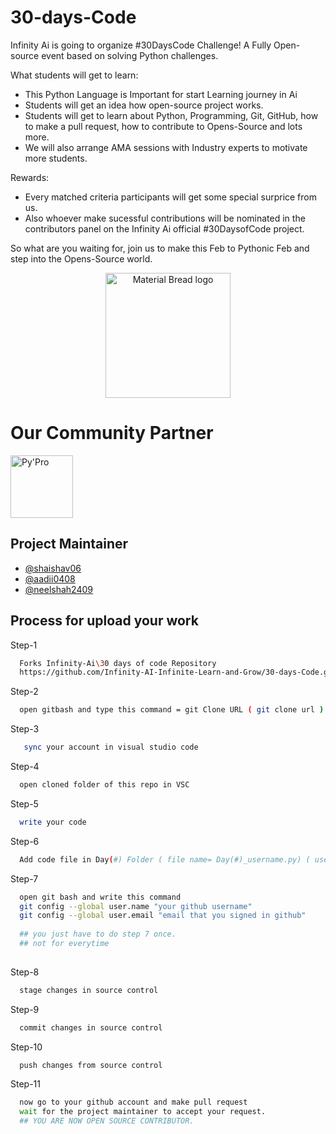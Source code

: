 # 30-days-Code
Infinity Ai is going to organize #30DaysCode Challenge! A Fully Open-source event based on solving Python challenges.

What students will get to learn:
- This Python Language is Important for start Learning journey in Ai 
- Students will get an idea how open-source project works.
- Students will get to learn about Python, Programming, Git, GitHub, how to make a pull request, how to contribute to Opens-Source and lots more.
- We will also arrange AMA sessions with Industry experts to motivate more students.

Rewards:
- Every  matched criteria participants will get some special surprice from us.
- Also whoever make sucessful contributions will be nominated in the contributors panel on the Infinity Ai official #30DaysofCode project.



So what are you waiting for, join us to make this Feb to Pythonic Feb and step into the Opens-Source world.
<p align="center">
    <img width="200" src="https://user-images.githubusercontent.com/123486250/216781026-1d0835be-7892-4116-a29f-ebff1cf9a22b.png" alt="Material Bread logo">
</p>

<!--
<p>
<img src="![image](https://user-images.githubusercontent.com/123486250/216775293-29e83d3e-1488-420d-8769-0211c977ee29.png)" alt="hello" width="500" />
</p>

<div align="center">

![Issues](https://github.com/Infinity-AI-Infinite-Learn-and-Grow/30-days-Code/issues)
![Pull Requests](https://github.com/Infinity-AI-Infinite-Learn-and-Grow/30-days-Code/pulls)
![Forks](https://github.com/Infinity-AI-Infinite-Learn-and-Grow/30-days-Code/network/members)
![Stars](https://github.com/Infinity-AI-Infinite-Learn-and-Grow/30-days-Code/stargazers)
)-->

</div>

<h1 align="left">Our Community Partner</h1>
<img width="100" src="https://user-images.githubusercontent.com/123486250/216776396-9a75ce55-3972-400d-a565-4235e1d2704d.png" alt="Py'Pro" />


## Project Maintainer

- [@shaishav06](https://github.com/shaishav06)
- [@aadii0408](https://github.com/aadii0408)
- [@neelshah2409](https://github.com/neelshah2409)

  
## Process for upload your work

Step-1

```bash
  Forks Infinity-Ai\30 days of code Repository 
  https://github.com/Infinity-AI-Infinite-Learn-and-Grow/30-days-Code.git
```
Step-2

```bash
  open gitbash and type this command = git Clone URL ( git clone url )
```
 Step-3

```bash
   sync your account in visual studio code
``` 
Step-4

```bash
  open cloned folder of this repo in VSC
```
Step-5

```bash
  write your code
```
Step-6

```bash
  Add code file in Day(#) Folder ( file name= Day(#)_username.py) ( username = Your Name )
```
Step-7
```bash
  open git bash and write this command
  git config --global user.name "your github username"
  git config --global user.email "email that you signed in github"
   
  ## you just have to do step 7 once.
  ## not for everytime
 
```
Step-8
```bash
  stage changes in source control
```
Step-9
```bash
  commit changes in source control
```
Step-10
```bash
  push changes from source control
```
Step-11
```bash
  now go to your github account and make pull request
  wait for the project maintainer to accept your request.
  ## YOU ARE NOW OPEN SOURCE CONTRIBUTOR.
```
